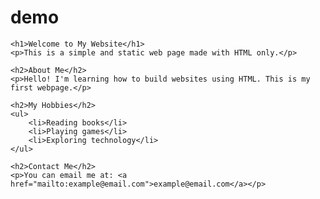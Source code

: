 # demo

<!DOCTYPE html>
<html lang="en">
<head>
    <meta charset="UTF-8">
    <title>My Simple Web Page</title>
</head>
<body>

    <h1>Welcome to My Website</h1>
    <p>This is a simple and static web page made with HTML only.</p>

    <h2>About Me</h2>
    <p>Hello! I'm learning how to build websites using HTML. This is my first webpage.</p>

    <h2>My Hobbies</h2>
    <ul>
        <li>Reading books</li>
        <li>Playing games</li>
        <li>Exploring technology</li>
    </ul>

    <h2>Contact Me</h2>
    <p>You can email me at: <a href="mailto:example@email.com">example@email.com</a></p>

</body>
</html>
